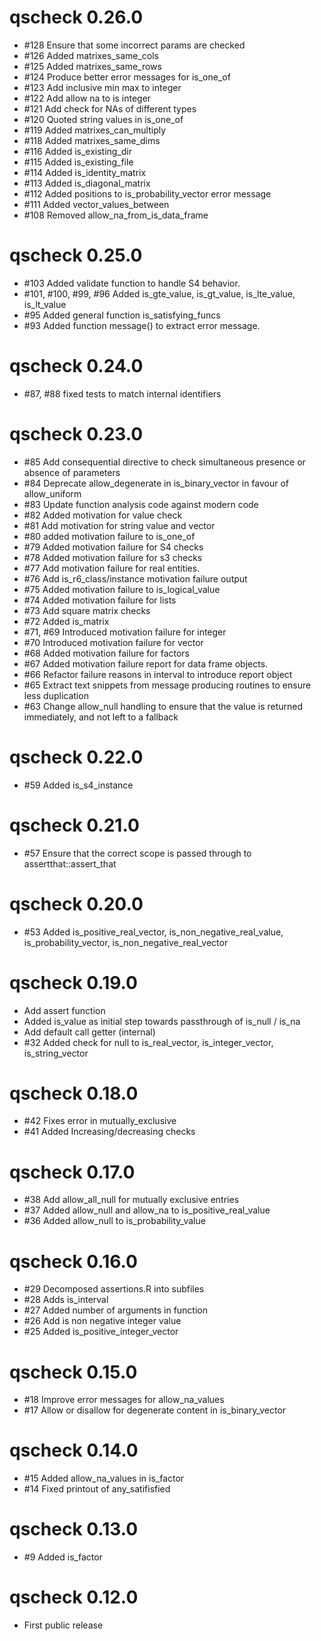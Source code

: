 # qscheck 0.26.0

- #128 Ensure that some incorrect params are checked
- #126 Added matrixes_same_cols
- #125 Added matrixes_same_rows
- #124 Produce better error messages for is_one_of
- #123 Add inclusive min max to integer
- #122 Add allow na to is integer
- #121 Add check for NAs of different types
- #120 Quoted string values in is_one_of
- #119 Added matrixes_can_multiply
- #118 Added matrixes_same_dims
- #116 Added is_existing_dir
- #115 Added is_existing_file
- #114 Added is_identity_matrix
- #113 Added is_diagonal_matrix
- #112 Added positions to is_probability_vector error message
- #111 Added vector_values_between
- #108 Removed allow_na_from_is_data_frame

# qscheck 0.25.0

- #103 Added validate function to handle S4 behavior.
- #101, #100, #99, #96 Added is_gte_value, is_gt_value, is_lte_value, is_lt_value
- #95 Added general function is_satisfying_funcs
- #93 Added function message() to extract error message.

# qscheck 0.24.0

- #87, #88 fixed tests to match internal identifiers

# qscheck 0.23.0

- #85 Add consequential directive to check simultaneous presence or absence of parameters
- #84 Deprecate allow_degenerate in is_binary_vector in favour of allow_uniform
- #83 Update function analysis code against modern code
- #82 Added motivation for value check
- #81 Add motivation for string value and vector
- #80 added motivation failure to is_one_of
- #79 Added motivation failure for S4 checks
- #78 Added motivation failure for s3 checks
- #77 Add motivation failure for real entities.
- #76 Add is_r6_class/instance motivation failure output
- #75 Added motivation failure to is_logical_value
- #74 Added motivation failure for lists
- #73 Add square matrix checks
- #72 Added is_matrix
- #71, #69 Introduced motivation failure for integer
- #70 Introduced motivation failure for vector
- #68 Added motivation failure for factors
- #67 Added motivation failure report for data frame objects.
- #66 Refactor failure reasons in interval to introduce report object
- #65 Extract text snippets from message producing routines to ensure less duplication
- #63 Change allow_null handling to ensure that the value is returned immediately, and not left to a fallback

# qscheck 0.22.0

- #59 Added is_s4_instance

# qscheck 0.21.0

- #57 Ensure that the correct scope is passed through to assertthat::assert_that

# qscheck 0.20.0

- #53 Added is_positive_real_vector, is_non_negative_real_value, is_probability_vector, is_non_negative_real_vector

# qscheck 0.19.0

- Add assert function
- Added is_value as initial step towards passthrough of is_null / is_na
- Add default call getter (internal)
- #32 Added check for null to is_real_vector, is_integer_vector, is_string_vector

# qscheck 0.18.0

- #42 Fixes error in mutually_exclusive
- #41 Added Increasing/decreasing checks

# qscheck 0.17.0

- #38 Add allow_all_null for mutually exclusive entries
- #37 Added allow_null and allow_na to is_positive_real_value
- #36 Added allow_null to is_probability_value

# qscheck 0.16.0

- #29 Decomposed assertions.R into subfiles
- #28 Adds is_interval
- #27 Added number of arguments in function
- #26 Add is non negative integer value
- #25 Added is_positive_integer_vector

# qscheck 0.15.0

- #18 Improve error messages for allow_na_values
- #17 Allow or disallow for degenerate content in is_binary_vector

# qscheck 0.14.0

- #15 Added allow_na_values in is_factor
- #14 Fixed printout of any_satifisfied

# qscheck 0.13.0

- #9 Added is_factor

# qscheck 0.12.0

- First public release
